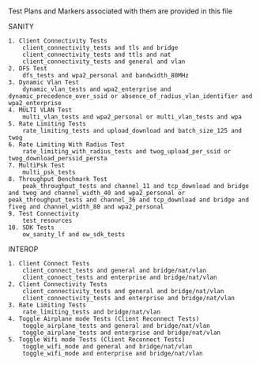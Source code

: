 #
Test Plans and Markers associated with them are provided in this file

SANITY

    1. Client Connectivity Tests
        client_connectivity_tests and tls and bridge
        client_connectivity_tests and ttls and nat
        client_connectivity_tests and general and vlan
    2. DFS Test
        dfs_tests and wpa2_personal and bandwidth_80MHz
    3. Dynamic Vlan Test
        dynamic_vlan_tests and wpa2_enterprise and dynamic_precedence_over_ssid or absence_of_radius_vlan_identifier and wpa2_enterprise
    4. MULTI VLAN Test
        multi_vlan_tests and wpa2_personal or multi_vlan_tests and wpa
    5. Rate Limiting Tests
        rate_limiting_tests and upload_download and batch_size_125 and twog
    6. Rate Limiting With Radius Test
        rate_limiting_with_radius_tests and twog_upload_per_ssid or twog_download_perssid_persta
    7. MultiPsk Test
        multi_psk_tests
    8. Throughput Benchmark Test
        peak_throughput_tests and channel_11 and tcp_download and bridge and twog and channel_width_40 and wpa2_personal or peak_throughput_tests and channel_36 and tcp_download and bridge and fiveg and channel_width_80 and wpa2_personal
    9. Test Connectivity
        test_resources
    10. SDK Tests
        ow_sanity_lf and ow_sdk_tests


INTEROP

    1. Client Connect Tests
        client_connect_tests and general and bridge/nat/vlan
        client_connect_tests and enterprise and bridge/nat/vlan
    2. Client Connectivity Tests
        client_connectivity_tests and general and bridge/nat/vlan
        client_connectivity_tests and enterprise and bridge/nat/vlan
    3. Rate Limiting Tests
        rate_limiting_tests and bridge/nat/vlan
    4. Toggle Airplane mode Tests (Client Reconnect Tests)
        toggle_airplane_tests and general and bridge/nat/vlan
        toggle_airplane_tests and enterprise and bridge/nat/vlan
    5. Toggle Wifi mode Tests (Client Reconnect Tests)
        toggle_wifi_mode and general and bridge/nat/vlan
        toggle_wifi_mode and enterprise and bridge/nat/vlan

